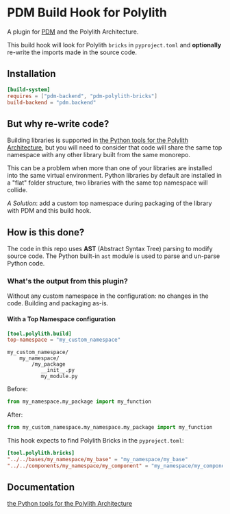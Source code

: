 # PDM Build Hook for Polylith

A plugin for [PDM](https://pdm-project.org) and the Polylith Architecture.

This build hook will look for Polylith `bricks` in `pyproject.toml` and __optionally__ re-write the imports made in the source code.

## Installation
``` toml
[build-system]
requires = ["pdm-backend", "pdm-polylith-bricks"]
build-backend = "pdm.backend"
```

## But why re-write code?
Building libraries is supported in [the Python tools for the Polylith Architecture](https://davidvujic.github.io/python-polylith-docs),
but you will need to consider that code will share the same top namespace with any other library built from the same monorepo.

This can be a problem when more than one of your libraries are installed into the same virtual environment.
Python libraries by default are installed in a "flat" folder structure, two libraries with the same top namespace will collide.

_A Solution_: add a custom top namespace during packaging of the library with PDM and this build hook.

## How is this done?
The code in this repo uses __AST__ (Abstract Syntax Tree) parsing to modify source code.
The Python built-in `ast` module is used to parse and un-parse Python code.


### What's the output from this plugin?

Without any custom namespace in the configuration: no changes in the code. Building and packaging as-is.

#### With a Top Namespace configuration

``` toml
[tool.polylith.build]
top-namespace = "my_custom_namespace"
```

```shell
my_custom_namespace/
    my_namespace/
        /my_package
           __init__.py
           my_module.py
```

Before:
```python
from my_namespace.my_package import my_function
```

After:
```python
from my_custom_namespace.my_namespace.my_package import my_function
```

This hook expects to find Polylith Bricks in the `pyproject.toml`:

``` toml
[tool.polylith.bricks]
"../../bases/my_namespace/my_base" = "my_namespace/my_base"
"../../components/my_namespace/my_component" = "my_namespace/my_component
```

## Documentation
[the Python tools for the Polylith Architecture](https://davidvujic.github.io/python-polylith-docs)
